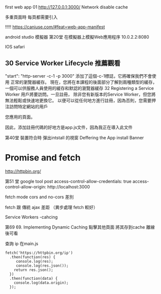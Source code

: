 first web app
01 
http://127.0.0.1:3000/
Network disable cache


多重頁面時 每頁都需要引入
<link rel="manifest" href="/manifest.json">

!!!!!
https://caniuse.com/#feat=web-app-manifest

android studio 模擬器
第20堂 在模擬器上模擬Web應用程序
10.0.2.2:8080


IOS safari
  <meta name="apple-mobile-web-app-capable" content="yes">
  <meta name="apple-mobile-web-status-bar-style" content="black">
  <meta name="apple-mobile-web-app-title" content="PWAGram">
  <link rel="apple-touch-icon" href="/src/images/icons/app-icon-144x144.png" sizes="144x144">
  <meta name="msapplication-TileImage" content="/src/images/icons/app-icon-144x144.png">
  <meta name="msapplication-TileColor" content="#fff">
  <meta name="theme-color" content="#3f51b5">

 ##  30 Service Worker Lifecycle 推薦觀看

"start": "http-server -c-1 -p 3000"
添加了這個-c-1標誌，它將確保我們不會使用  正常的瀏覽器緩存。
現在，您將在本課程的後面部分了解到兩種類型的緩存，一個可以供服務人員使用的緩存和默認的瀏覽器緩存
32 Registering a Service Worker
用戶將要訪問。一旦註冊，
除非您有新版本的Service Worker，但您將無法輕鬆或快速地更換它。
以便可以從任何地方進行註冊，因為否則，您需要押注訪問特定網站的用戶

您應用的頁面。

因此，添加註冊代碼的好地方是app.js文件，因為我正在導入此文件


第40堂 裝置符合時 彈出intstall 的視窗
Deffering the App install Banner



# Promise and fetch
http://httpbin.org/

第51 堂 
google tool post 
access-control-allow-credentials: true
access-control-allow-origin: http://localhost:3000

fetch     mode cors and no-cors 差別

fetch 跟 傳統 ajax 差距 （異步處理 fetch 較好）


Service Workers -cahcing

第69
69. Implementing Dynamic Caching
點擊其他頁面 將其存到cache 離線後可看

查詢 ip 在main.js
```
fetch('https://httpbin.org/ip')
  .then(function(res) {
     console.log(res);
     console.log(res.json());
    return res.json();
  })
  .then(function(data) {
    console.log(data.origin);
  });
```
